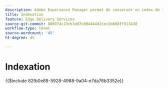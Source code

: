 ```yaml
---
description: Adobe Experience Manager permet de conserver un index de toutes les pages publiées dans une section spécifique de votre site web. Il est généralement utilisé pour créer des listes, des flux et activer des cas d’utilisation de recherche et de filtrage pour vos pages ou fragments de contenu.
title: Indexation
feature: Edge Delivery Services
source-git-commit: 80d974c23cb3dd7c0844b4d2cec2b608ff813438
workflow-type: tm+mt
source-wordcount: '45'
ht-degree: 4%

---
```


# Indexation

{{$include 82fb0e88-5928-4988-9a04-e7da76b3352e}}